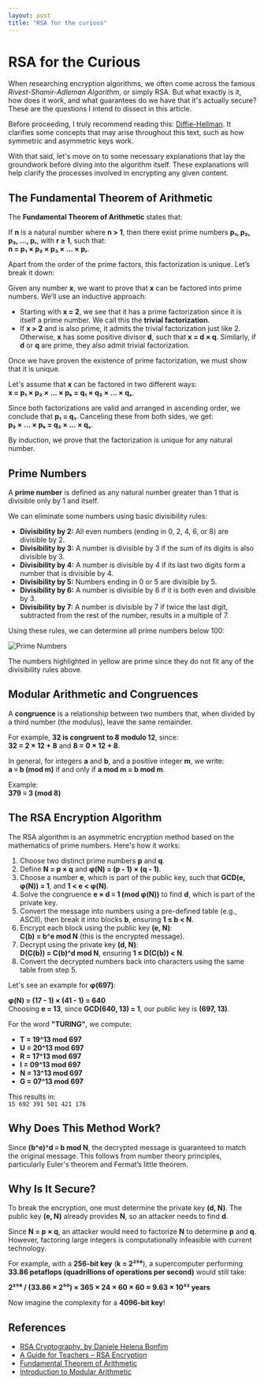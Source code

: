 ```yaml
---
layout: post
title: "RSA for the curious"
---
```


# RSA for the Curious  

When researching encryption algorithms, we often come across the famous *Rivest-Shamir-Adleman Algorithm*, or simply RSA. But what exactly is it, how does it work, and what guarantees do we have that it's actually secure? These are the questions I intend to dissect in this article.  

Before proceeding, I truly recommend reading this: [Diffie-Hellman](https://en.wikipedia.org/wiki/Diffie%E2%80%93Hellman_key_exchange). It clarifies some concepts that may arise throughout this text, such as how symmetric and asymmetric keys work.  

With that said, let's move on to some necessary explanations that lay the groundwork before diving into the algorithm itself. These explanations will help clarify the processes involved in encrypting any given content.  

## The Fundamental Theorem of Arithmetic  

The **Fundamental Theorem of Arithmetic** states that:  

If **n** is a natural number where **n > 1**, then there exist prime numbers **p₁, p₂, p₃, ..., pᵣ**, with **r ≥ 1**, such that:  
**n = p₁ × p₂ × p₃ × ... × pᵣ**.  

Apart from the order of the prime factors, this factorization is unique. Let’s break it down:  

Given any number **x**, we want to prove that **x** can be factored into prime numbers. We’ll use an inductive approach:  
- Starting with **x = 2**, we see that it has a prime factorization since it is itself a prime number. We call this the **trivial factorization**.  
- If **x > 2** and is also prime, it admits the trivial factorization just like 2. Otherwise, **x** has some positive divisor **d**, such that **x = d × q**. Similarly, if **d** or **q** are prime, they also admit trivial factorization.  

Once we have proven the existence of prime factorization, we must show that it is unique.  

Let's assume that **x** can be factored in two different ways:  
**x = p₁ × p₂ × ... × pₖ = q₁ × q₂ × ... × qₛ**.  

Since both factorizations are valid and arranged in ascending order, we conclude that **p₁ = q₁**. Canceling these from both sides, we get:  
**p₂ × ... × pₖ = q₂ × ... × qₛ**.  

By induction, we prove that the factorization is unique for any natural number.  

## Prime Numbers  

A **prime number** is defined as any natural number greater than 1 that is divisible only by 1 and itself.  

We can eliminate some numbers using basic divisibility rules:  
- **Divisibility by 2:** All even numbers (ending in 0, 2, 4, 6, or 8) are divisible by 2.  
- **Divisibility by 3:** A number is divisible by 3 if the sum of its digits is also divisible by 3.  
- **Divisibility by 4:** A number is divisible by 4 if its last two digits form a number that is divisible by 4.  
- **Divisibility by 5:** Numbers ending in 0 or 5 are divisible by 5.  
- **Divisibility by 6:** A number is divisible by 6 if it is both even and divisible by 3.  
- **Divisibility by 7:** A number is divisible by 7 if twice the last digit, subtracted from the rest of the number, results in a multiple of 7.  

Using these rules, we can determine all prime numbers below 100:  

![Prime Numbers](https://s1.static.brasilescola.uol.com.br/img/2015/11/numeros-primos-.jpg)  

The numbers highlighted in yellow are prime since they do not fit any of the divisibility rules above.  

## Modular Arithmetic and Congruences  

A **congruence** is a relationship between two numbers that, when divided by a third number (the modulus), leave the same remainder.  

For example, **32 is congruent to 8 modulo 12**, since:  
**32 = 2 × 12 + 8** and **8 = 0 × 12 + 8**.  

In general, for integers **a** and **b**, and a positive integer **m**, we write:  
**a ≡ b (mod m)** if and only if **a mod m = b mod m**.  

Example:  
**379 ≡ 3 (mod 8)**  

## The RSA Encryption Algorithm  

The RSA algorithm is an asymmetric encryption method based on the mathematics of prime numbers. Here's how it works:  

1. Choose two distinct prime numbers **p** and **q**.  
2. Define **N = p × q** and **φ(N) = (p - 1) × (q - 1)**.  
3. Choose a number **e**, which is part of the public key, such that **GCD(e, φ(N)) = 1**, and **1 < e < φ(N)**.  
4. Solve the congruence **e × d ≡ 1 (mod φ(N))** to find **d**, which is part of the private key.  
5. Convert the message into numbers using a pre-defined table (e.g., ASCII), then break it into blocks **b**, ensuring **1 ≤ b < N**.  
6. Encrypt each block using the public key **(e, N)**:  
   **C(b) = b^e mod N** (this is the encrypted message).  
7. Decrypt using the private key **(d, N)**:  
   **D(C(b)) = C(b)^d mod N**, ensuring **1 ≤ D(C(b)) < N**.  
8. Convert the decrypted numbers back into characters using the same table from step 5.  

Let's see an example for **φ(697)**:  

**φ(N) = (17 - 1) × (41 - 1) = 640**  
Choosing **e = 13**, since **GCD(640, 13) = 1**, our public key is **(697, 13)**.  

For the word **"TURING"**, we compute:  
- **T = 19^13 mod 697**  
- **U = 20^13 mod 697**  
- **R = 17^13 mod 697**  
- **I = 09^13 mod 697**  
- **N = 13^13 mod 697**  
- **G = 07^13 mod 697**  

This results in:  
`15 692 391 501 421 176`  

## Why Does This Method Work?  

Since **(b^e)^d ≡ b mod N**, the decrypted message is guaranteed to match the original message. This follows from number theory principles, particularly Euler's theorem and Fermat’s little theorem.  

## Why Is It Secure?  

To break the encryption, one must determine the private key **(d, N)**. The public key **(e, N)** already provides **N**, so an attacker needs to find **d**.  

Since **N = p × q**, an attacker would need to factorize **N** to determine **p** and **q**. However, factoring large integers is computationally infeasible with current technology.  

For example, with a **256-bit key** (**k = 2²⁵⁶**), a supercomputer performing **33.86 petaflops (quadrillions of operations per second)** would still take:  

**2²⁵⁶ / (33.86 × 2⁵⁰) × 365 × 24 × 60 × 60 ≈ 9.63 × 10⁵² years**  

Now imagine the complexity for a **4096-bit key**!  

## References  

- [RSA Cryptography, by Daniele Helena Bonfim](https://upload.wikimedia.org/wikipedia/commons/1/1b/ASCII-Table-wide.svg)  
- [A Guide for Teachers – RSA Encryption](https://www.amsi.org.au/teacher_modules/pdfs/Maths_delivers/Encryption5.pdf)  
- [Fundamental Theorem of Arithmetic](https://en.wikipedia.org/wiki/Fundamental_theorem_of_arithmetic)  
- [Introduction to Modular Arithmetic](https://www.cin.ufpe.br/~gdcc/matdis/aulas/aritmeticaModular.pdf)  